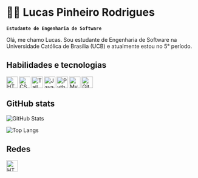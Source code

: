 # 👨‍💻 Lucas Pinheiro Rodrigues

**`Estudante de Engenharia de Software`** 

Olá, me chamo Lucas. Sou estudante de Engenharia de Software na Universidade Católica de Brasília (UCB) e atualmente estou no 5° período.

## Habilidades e tecnologias

<img 
  align="left"
  alt="HTML"
  title="HTML"
  width="30px"
  style="´padding-right: 10px"
  src="https://cdn.jsdelivr.net/gh/devicons/devicon@latest/icons/html5/html5-original.svg" 
/>

<img 
  align="left"
  alt="CSS"
  title="CSS"
  width="30px"
  style="´padding-right: 10px"
  src="https://cdn.jsdelivr.net/gh/devicons/devicon@latest/icons/css3/css3-original.svg" 
/>

<img 
  align="left"
  alt="Tailwind CSS"
  title="Tailwind CSS"
  width="30px"
  style="´padding-right: 10px"
  src="https://cdn.jsdelivr.net/gh/devicons/devicon@latest/icons/tailwindcss/tailwindcss-original.svg"
/>

<img 
  align="left"
  alt="JavaScript"
  title="JavaScript"
  width="30px"
  style="´padding-right: 10px"
  src="https://cdn.jsdelivr.net/gh/devicons/devicon@latest/icons/javascript/javascript-original.svg" 
/>

<img 
  align="left"
  alt="Python"
  title="Python"
  width="30px"
  style="´padding-right: 10px"
  src="https://cdn.jsdelivr.net/gh/devicons/devicon@latest/icons/python/python-original.svg"
/>

<img 
  align="left"
  alt="MySQL"
  title="MySQL"
  width="30px"
  style="´padding-right: 10px"
  src="https://cdn.jsdelivr.net/gh/devicons/devicon@latest/icons/mysql/mysql-original.svg"
/>

<img 
  alt="Git"
  title="Git"
  width="30px"
  style="´padding-right: 10px"
  src="https://cdn.jsdelivr.net/gh/devicons/devicon@latest/icons/git/git-original.svg"
/>

## GitHub stats

![GitHub Stats](https://github-readme-stats.vercel.app/api?username=lucaspinheiror&theme=transparent&bg_color=000&border_color=30A3DC&show_icons=true&icon_color=30A3DC&title_color=E94D5F&text_color=FFF)

![Top Langs](https://github-readme-stats-git-masterrstaa-rickstaa.vercel.app/api/top-langs/?username=lucaspinheiror&layout=compact&bg_color=000&border_color=30A3DC&title_color=E94D5F&text_color=FFF)

## Redes

<img 
  align="left"
  alt="HTML"
  title="HTML"
  width="30px"
  style="´padding-right: 10px"
  src="https://cdn.jsdelivr.net/gh/devicons/devicon@latest/icons/linkedin/linkedin-original.svg"
/>


